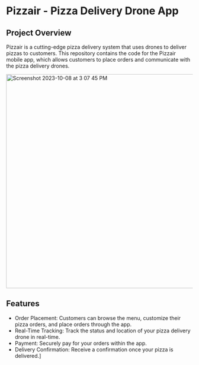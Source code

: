 # Pizzair - Pizza Delivery Drone App

## Project Overview
Pizzair is a cutting-edge pizza delivery system that uses drones to deliver pizzas to customers. This repository contains the code for the Pizzair mobile app, which allows customers to place orders and communicate with the pizza delivery drones.

<img width="578" alt="Screenshot 2023-10-08 at 3 07 45 PM" src="https://github.com/ujalil101/Pizzair/assets/74789609/8a8fca2d-9420-47b6-9bf8-23bf93679acf">

## Features
- Order Placement: Customers can browse the menu, customize their pizza orders, and place orders through the app.
- Real-Time Tracking: Track the status and location of your pizza delivery drone in real-time.
- Payment: Securely pay for your orders within the app.
- Delivery Confirmation: Receive a confirmation once your pizza is delivered.]